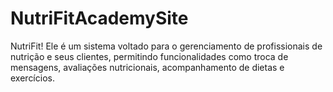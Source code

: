 # NutriFitAcademySite
NutriFit! Ele é um sistema voltado para o gerenciamento de profissionais de nutrição e seus clientes, permitindo funcionalidades como troca de mensagens, avaliações nutricionais, acompanhamento de dietas e exercícios.
